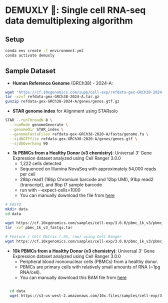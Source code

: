 # DEMUXLY 🧶: Single cell RNA-seq data demultiplexing algorithm

## Setup
```bash
conda env create -f environment.yml
conda activate demuxly
```

## Sample Dataset
* **Human Reference Genome** (GRCh38) - 2024-A:  
```bash
wget "https://cf.10xgenomics.com/supp/cell-exp/refdata-gex-GRCh38-2024-A.tar.gz"
tar -xzvf refdata-gex-GRCh38-2024-A.tar.gz
gunzip refdata-gex-GRCh38-2024-A/genes/genes.gtf.gz
```
* **STAR genome index** for Alignment using STARsolo
```bash
STAR --runThreadN 8 \
  --runMode genomeGenerate \
  --genomeDir STAR_index \
  --genomeFastaFiles refdata-gex-GRCh38-2020-A/fasta/genome.fa \
  --sjdbGTFfile refdata-gex-GRCh38-2020-A/genes/genes.gtf \
  --sjdbOverhang 90
```  
* **1k PBMCs from a Healthy Donor (v3 chemistry)**: Universal 3' Gene Expression dataset analyzed using Cell Ranger 3.0.0
  * 1,222 cells detected
  * Sequenced on Illumina NovaSeq with approximately 54,000 reads per cell
  * 28bp read1 (16bp Chromium barcode and 12bp UMI), 91bp read2 (transcript), and 8bp I7 sample barcode
  * run with --expect-cells=1000 
  * You can manually download the file from [here](https://www.10xgenomics.com/datasets/1-k-pbm-cs-from-a-healthy-donor-v-3-chemistry-3-standard-3-0-0)
```bash
# FASTQ
mkdir data
cd data

wget https://cf.10xgenomics.com/samples/cell-exp/3.0.0/pbmc_1k_v3/pbmc_1k_v3_fastqs.tar
tar -xvf pbmc_1k_v3_fastqs.tar

# Feature / Cell Matrix (.h5, raw) using Cell Ranger
wget https://cf.10xgenomics.com/samples/cell-exp/3.0.0/pbmc_1k_v3/pbmc_1k_v3_raw_feature_bc_matrix.h5
```
* **10k PBMCs from a Healthy Donor (v3 chemistry)**: Universal 3' Gene Expression dataset analyzed using Cell Ranger 3.0.0
  * Peripheral blood mononuclear cells (PBMCs) from a healthy donor.
  * PBMCs are primary cells with relatively small amounts of RNA (~1pg RNA/cell). 
  * You can manually download this BAM file from [here](https://www.10xgenomics.com/datasets/10-k-pbm-cs-from-a-healthy-donor-v-3-chemistry-3-standard-3-0-0)  
```bash
  
  cd data
  wget https://s3-us-west-2.amazonaws.com/10x.files/samples/cell-exp/3.0.0/pbmc_10k_v3/pbmc_10k_v3_possorted_genome_bam.bam
  ```
  
